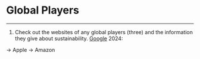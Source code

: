 # Global Players
___
1. Check out the websites of any global players (three) and the information they give about sustainability.
 [Google](https://sustainability.google/?utm_source=about&utm_medium=referral&utm_campaign=footer-link)
2024:

→ Apple
→ Amazon
